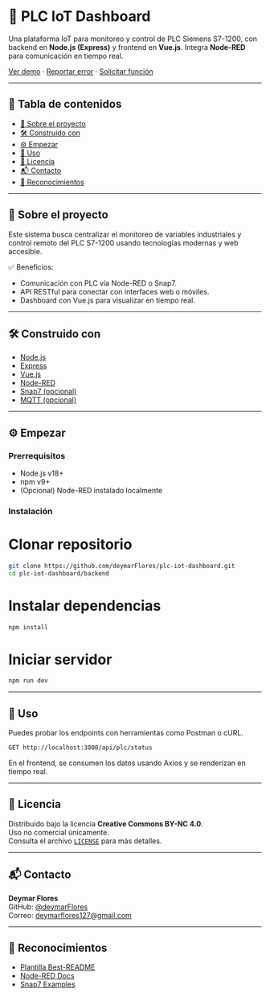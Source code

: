 # 🚀 PLC IoT Dashboard

Una plataforma IoT para monitoreo y control de PLC Siemens S7-1200, con backend en **Node.js (Express)** y frontend en **Vue.js**. Integra **Node-RED** para comunicación en tiempo real.

[Ver demo](#) · [Reportar error](#) · [Solicitar función](#)

---

## 📑 Tabla de contenidos

- [📌 Sobre el proyecto](#-sobre-el-proyecto)
- [🛠️ Construido con](#️-construido-con)
- [⚙️ Empezar](#️-empezar)
- [🧪 Uso](#-uso)
- [📝 Licencia](#-licencia)
- [📬 Contacto](#-contacto)
- [🙌 Reconocimientos](#-reconocimientos)

---

## 📌 Sobre el proyecto

Este sistema busca centralizar el monitoreo de variables industriales y control remoto del PLC S7-1200 usando tecnologías modernas y web accesible.

✅ Beneficios:
- Comunicación con PLC vía Node-RED o Snap7.
- API RESTful para conectar con interfaces web o móviles.
- Dashboard con Vue.js para visualizar en tiempo real.

---

## 🛠️ Construido con

- [Node.js](https://nodejs.org/)
- [Express](https://expressjs.com/)
- [Vue.js](https://vuejs.org/)
- [Node-RED](https://nodered.org/)
- [Snap7 (opcional)](http://snap7.sourceforge.net/)
- [MQTT (opcional)](https://mqtt.org/)

---

## ⚙️ Empezar

### Prerrequisitos

- Node.js v18+
- npm v9+
- (Opcional) Node-RED instalado localmente

### Instalación


# Clonar repositorio
```bash
git clone https://github.com/deymarFlores/plc-iot-dashboard.git
cd plc-iot-dashboard/backend
```

# Instalar dependencias
```bash
npm install
```

# Iniciar servidor
```bash
npm run dev
```

---

## 🧪 Uso

Puedes probar los endpoints con herramientas como Postman o cURL.

```bash
GET http://localhost:3000/api/plc/status
```

En el frontend, se consumen los datos usando Axios y se renderizan en tiempo real.

---

## 📝 Licencia

Distribuido bajo la licencia **Creative Commons BY-NC 4.0**.  
Uso no comercial únicamente.  
Consulta el archivo [`LICENSE`](./LICENSE) para más detalles.

---

## 📬 Contacto

**Deymar Flores**  
GitHub: [@deymarFlores](https://github.com/deymarFlores)  
Correo: deymarflores127@gmail.com

---

## 🙌 Reconocimientos

- [Plantilla Best-README](https://github.com/othneildrew/Best-README-Template)
- [Node-RED Docs](https://nodered.org/docs/)
- [Snap7 Examples](https://github.com/mathiask88/node-snap7)
